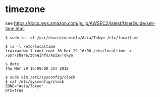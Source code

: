 # timezone

see https://docs.aws.amazon.com/ja_jp/AWSEC2/latest/UserGuide/set-time.html

```
$ sudo ln -sf /usr/share/zoneinfo/Asia/Tokyo /etc/localtime

$ ls -l /etc/localtime
lrwxrwxrwx 1 root root 30 Mar 29 16:08 /etc/localtime -> /usr/share/zoneinfo/Asia/Tokyo

$ date
Thu Mar 29 16:09:00 JST 2018

$ sudo vim /etc/sysconfig/clock
$ cat /etc/sysconfig/clock
ZONE="Asia/Tokyo"
UTC=true
```
